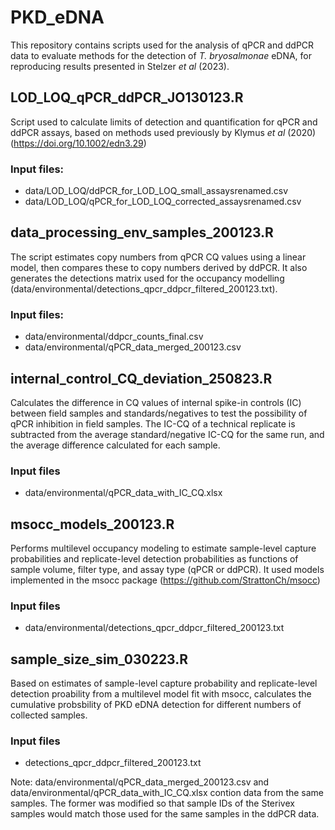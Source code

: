 # PKD_eDNA
This repository contains scripts used for the analysis of qPCR and ddPCR data to evaluate methods for the detection of _T. bryosalmonae_ eDNA, for reproducing results presented in Stelzer _et al_ (2023).

## LOD_LOQ_qPCR_ddPCR_JO130123.R
Script used to calculate limits of detection and quantification for qPCR and ddPCR assays, based on methods used previously by Klymus _et al_ (2020) (https://doi.org/10.1002/edn3.29)
### Input files:
- data/LOD_LOQ/ddPCR_for_LOD_LOQ_small_assaysrenamed.csv
- data/LOD_LOQ/qPCR_for_LOD_LOQ_corrected_assaysrenamed.csv

## data_processing_env_samples_200123.R
The script estimates copy numbers from qPCR CQ values using a linear model, then compares these to copy numbers derived by ddPCR.
It also generates the detections matrix used for the occupancy modelling (data/environmental/detections_qpcr_ddpcr_filtered_200123.txt).
### Input files:
- data/environmental/ddpcr_counts_final.csv
- data/environmental/qPCR_data_merged_200123.csv

## internal_control_CQ_deviation_250823.R
Calculates the difference in CQ values of internal spike-in controls (IC) between field samples and standards/negatives to test the possibility of qPCR inhibition in field samples.
The IC-CQ of a technical replicate is subtracted from the average standard/negative IC-CQ for the same run, and the average difference calculated for each sample.
### Input files
- data/environmental/qPCR_data_with_IC_CQ.xlsx

## msocc_models_200123.R
Performs multilevel occupancy modeling to estimate sample-level capture probabilities and replicate-level detection probabilities as functions of sample volume, filter type, and assay type (qPCR or ddPCR).
It used models implemented in the msocc package (https://github.com/StrattonCh/msocc)
### Input files
- data/environmental/detections_qpcr_ddpcr_filtered_200123.txt

## sample_size_sim_030223.R
Based on estimates of sample-level capture probability and replicate-level detection proability from a multilevel model fit with msocc, calculates the cumulative probsbility of PKD eDNA detection for different numbers of collected samples.
### Input files
- detections_qpcr_ddpcr_filtered_200123.txt

Note: data/environmental/qPCR_data_merged_200123.csv and data/environmental/qPCR_data_with_IC_CQ.xlsx contion data from the same samples. The former was modified so that sample IDs of the Sterivex samples would match those used for the same samples in the ddPCR data.
